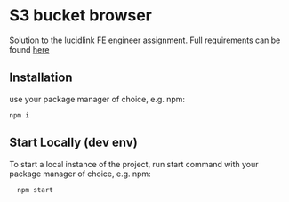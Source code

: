 # S3 bucket browser
Solution to the lucidlink FE engineer assignment. Full requirements can be found [here](https://github.com/nvm-sh/nvm)


## Installation
use your package manager of choice, e.g. npm:
```
npm i
```
## Start Locally (dev env)
To start a local instance of the project, run start command with your package manager of choice, e.g. npm:

```
  npm start
```
